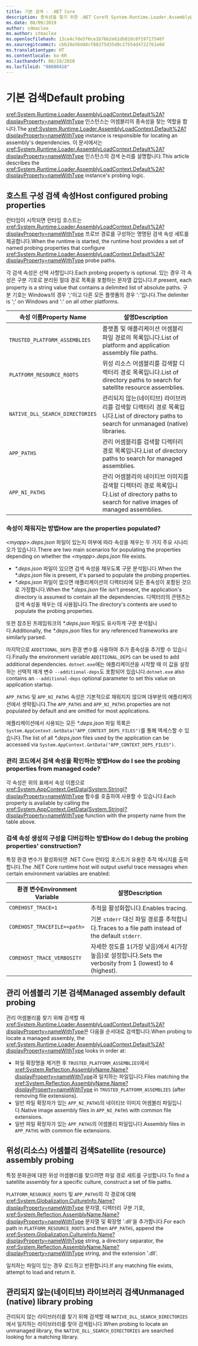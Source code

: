 ```yaml
---
title: 기본 검색 - .NET Core
description: 종속성을 찾기 위한 .NET Core의 System.Runtime.Loader.AssemblyLoadContext.Default 검색 논리 개요입니다.
ms.date: 08/09/2019
author: sdmaclea
ms.author: stmaclea
ms.openlocfilehash: 13ce4c7de5f6ce1b76b2e61db810c0f19717540f
ms.sourcegitcommit: cbb19e56d48cf88375d35d0c27554d4722761e0d
ms.translationtype: HT
ms.contentlocale: ko-KR
ms.lasthandoff: 08/19/2020
ms.locfileid: "88608418"
---
```

# <a name="default-probing"></a><span data-ttu-id="f3d56-103">기본 검색</span><span class="sxs-lookup"><span data-stu-id="f3d56-103">Default probing</span></span>

<span data-ttu-id="f3d56-104"><xref:System.Runtime.Loader.AssemblyLoadContext.Default%2A?displayProperty=nameWithType> 인스턴스는 어셈블리의 종속성을 찾는 역할을 합니다.</span><span class="sxs-lookup"><span data-stu-id="f3d56-104">The <xref:System.Runtime.Loader.AssemblyLoadContext.Default%2A?displayProperty=nameWithType> instance is responsible for locating an assembly's dependencies.</span></span> <span data-ttu-id="f3d56-105">이 문서에서는 <xref:System.Runtime.Loader.AssemblyLoadContext.Default%2A?displayProperty=nameWithType> 인스턴스의 검색 논리를 설명합니다.</span><span class="sxs-lookup"><span data-stu-id="f3d56-105">This article describes the <xref:System.Runtime.Loader.AssemblyLoadContext.Default%2A?displayProperty=nameWithType> instance's probing logic.</span></span>

## <a name="host-configured-probing-properties"></a><span data-ttu-id="f3d56-106">호스트 구성 검색 속성</span><span class="sxs-lookup"><span data-stu-id="f3d56-106">Host configured probing properties</span></span>

<span data-ttu-id="f3d56-107">런타임이 시작되면 런타임 호스트는 <xref:System.Runtime.Loader.AssemblyLoadContext.Default%2A?displayProperty=nameWithType> 프로브 경로를 구성하는 명명된 검색 속성 세트를 제공합니다.</span><span class="sxs-lookup"><span data-stu-id="f3d56-107">When the runtime is started, the runtime host provides a set of named probing properties that configure <xref:System.Runtime.Loader.AssemblyLoadContext.Default%2A?displayProperty=nameWithType> probe paths.</span></span>

<span data-ttu-id="f3d56-108">각 검색 속성은 선택 사항입니다.</span><span class="sxs-lookup"><span data-stu-id="f3d56-108">Each probing property is optional.</span></span> <span data-ttu-id="f3d56-109">있는 경우 각 속성은 구분 기호로 분리된 절대 경로 목록을 포함하는 문자열 값입니다.</span><span class="sxs-lookup"><span data-stu-id="f3d56-109">If present, each property is a string value that contains a delimited list of absolute paths.</span></span> <span data-ttu-id="f3d56-110">구분 기호는 Windows의 경우 ';'이고 다른 모든 플랫폼의 경우 ':'입니다.</span><span class="sxs-lookup"><span data-stu-id="f3d56-110">The delimiter is ';' on Windows and ':' on all other platforms.</span></span>

|<span data-ttu-id="f3d56-111">속성 이름</span><span class="sxs-lookup"><span data-stu-id="f3d56-111">Property Name</span></span>                 |<span data-ttu-id="f3d56-112">설명</span><span class="sxs-lookup"><span data-stu-id="f3d56-112">Description</span></span>  |
|------------------------------|---------|
|`TRUSTED_PLATFORM_ASSEMBLIES`   | <span data-ttu-id="f3d56-113">플랫폼 및 애플리케이션 어셈블리 파일 경로의 목록입니다.</span><span class="sxs-lookup"><span data-stu-id="f3d56-113">List of platform and application assembly file paths.</span></span> |
|`PLATFORM_RESOURCE_ROOTS`       | <span data-ttu-id="f3d56-114">위성 리소스 어셈블리를 검색할 디렉터리 경로 목록입니다.</span><span class="sxs-lookup"><span data-stu-id="f3d56-114">List of directory paths to search for satellite resource assemblies.</span></span> |
|`NATIVE_DLL_SEARCH_DIRECTORIES` | <span data-ttu-id="f3d56-115">관리되지 않는(네이티브) 라이브러리를 검색할 디렉터리 경로 목록입니다.</span><span class="sxs-lookup"><span data-stu-id="f3d56-115">List of directory paths to search for unmanaged (native) libraries.</span></span>        |
|`APP_PATHS`                     | <span data-ttu-id="f3d56-116">관리 어셈블리를 검색할 디렉터리 경로 목록입니다.</span><span class="sxs-lookup"><span data-stu-id="f3d56-116">List of directory paths to search for managed assemblies.</span></span> |
|`APP_NI_PATHS`                  | <span data-ttu-id="f3d56-117">관리 어셈블리의 네이티브 이미지를 검색할 디렉터리 경로 목록입니다.</span><span class="sxs-lookup"><span data-stu-id="f3d56-117">List of directory paths to search for native images of managed assemblies.</span></span> |

### <a name="how-are-the-properties-populated"></a><span data-ttu-id="f3d56-118">속성이 채워지는 방법</span><span class="sxs-lookup"><span data-stu-id="f3d56-118">How are the properties populated?</span></span>

<span data-ttu-id="f3d56-119">*\<myapp>.deps.json* 파일이 있는지 여부에 따라 속성을 채우는 두 가지 주요 시나리오가 있습니다.</span><span class="sxs-lookup"><span data-stu-id="f3d56-119">There are two main scenarios for populating the properties depending on whether the *\<myapp>.deps.json* file exists.</span></span>

- <span data-ttu-id="f3d56-120">*\*.deps.json* 파일이 있으면 검색 속성을 채우도록 구문 분석됩니다.</span><span class="sxs-lookup"><span data-stu-id="f3d56-120">When the *\*.deps.json* file is present, it's parsed to populate the probing properties.</span></span>
- <span data-ttu-id="f3d56-121">*\*.deps.json* 파일이 없으면 애플리케이션의 디렉터리에 모든 종속성이 포함된 것으로 가정합니다.</span><span class="sxs-lookup"><span data-stu-id="f3d56-121">When the *\*.deps.json* file isn't present, the application's directory is assumed to contain all the dependencies.</span></span> <span data-ttu-id="f3d56-122">디렉터리의 콘텐츠는 검색 속성을 채우는 데 사용됩니다.</span><span class="sxs-lookup"><span data-stu-id="f3d56-122">The directory's contents are used to populate the probing properties.</span></span>

<span data-ttu-id="f3d56-123">또한 참조된 프레임워크의 *\*.deps.json* 파일도 유사하게 구문 분석됩니다.</span><span class="sxs-lookup"><span data-stu-id="f3d56-123">Additionally, the *\*.deps.json* files for any referenced frameworks are similarly parsed.</span></span>

<span data-ttu-id="f3d56-124">마지막으로 `ADDITIONAL_DEPS` 환경 변수를 사용하여 추가 종속성을 추가할 수 있습니다.</span><span class="sxs-lookup"><span data-stu-id="f3d56-124">Finally the environment variable `ADDITIONAL_DEPS` can be used to add additional dependencies.</span></span>  <span data-ttu-id="f3d56-125">`dotnet.exe`에는 애플리케이션을 시작할 때 이 값을 설정하는 선택적 매개 변수 `--additional-deps`도 포함되어 있습니다.</span><span class="sxs-lookup"><span data-stu-id="f3d56-125">`dotnet.exe` also contains an `--additional-deps` optional parameter to set this value on application startup.</span></span>

<span data-ttu-id="f3d56-126">`APP_PATHS` 및 `APP_NI_PATHS` 속성은 기본적으로 채워지지 않으며 대부분의 애플리케이션에서 생략됩니다.</span><span class="sxs-lookup"><span data-stu-id="f3d56-126">The `APP_PATHS` and `APP_NI_PATHS` properties are not populated by default and are omitted for most applications.</span></span>

<span data-ttu-id="f3d56-127">애플리케이션에서 사용되는 모든 *\*.deps.json* 파일 목록은 `System.AppContext.GetData("APP_CONTEXT_DEPS_FILES")`를 통해 액세스할 수 있습니다.</span><span class="sxs-lookup"><span data-stu-id="f3d56-127">The list of all *\*.deps.json* files used by the application can be accessed via `System.AppContext.GetData("APP_CONTEXT_DEPS_FILES")`.</span></span>

### <a name="how-do-i-see-the-probing-properties-from-managed-code"></a><span data-ttu-id="f3d56-128">관리 코드에서 검색 속성을 확인하는 방법</span><span class="sxs-lookup"><span data-stu-id="f3d56-128">How do I see the probing properties from managed code?</span></span>

<span data-ttu-id="f3d56-129">각 속성은 위의 표에서 속성 이름으로 <xref:System.AppContext.GetData(System.String)?displayProperty=nameWithType> 함수를 호출하여 사용할 수 있습니다.</span><span class="sxs-lookup"><span data-stu-id="f3d56-129">Each property is available by calling the <xref:System.AppContext.GetData(System.String)?displayProperty=nameWithType> function with the property name from the table above.</span></span>

### <a name="how-do-i-debug-the-probing-properties-construction"></a><span data-ttu-id="f3d56-130">검색 속성 생성의 구성을 디버깅하는 방법</span><span class="sxs-lookup"><span data-stu-id="f3d56-130">How do I debug the probing properties' construction?</span></span>

<span data-ttu-id="f3d56-131">특정 환경 변수가 활성화되면 .NET Core 런타임 호스트가 유용한 추적 메시지를 출력합니다.</span><span class="sxs-lookup"><span data-stu-id="f3d56-131">The .NET Core runtime host will output useful trace messages when certain environment variables are enabled:</span></span>

|<span data-ttu-id="f3d56-132">환경 변수</span><span class="sxs-lookup"><span data-stu-id="f3d56-132">Environment Variable</span></span>        |<span data-ttu-id="f3d56-133">설명</span><span class="sxs-lookup"><span data-stu-id="f3d56-133">Description</span></span>  |
|----------------------------|---------|
|`COREHOST_TRACE=1`          |<span data-ttu-id="f3d56-134">추적을 활성화합니다.</span><span class="sxs-lookup"><span data-stu-id="f3d56-134">Enables tracing.</span></span>|
|`COREHOST_TRACEFILE=<path>` |<span data-ttu-id="f3d56-135">기본 `stderr` 대신 파일 경로를 추적합니다.</span><span class="sxs-lookup"><span data-stu-id="f3d56-135">Traces to a file path instead of the default `stderr`.</span></span>|
|`COREHOST_TRACE_VERBOSITY`  |<span data-ttu-id="f3d56-136">자세한 정도를 1(가장 낮음)에서 4(가장 높음)로 설정합니다.</span><span class="sxs-lookup"><span data-stu-id="f3d56-136">Sets the verbosity from 1 (lowest) to 4 (highest).</span></span>|

## <a name="managed-assembly-default-probing"></a><span data-ttu-id="f3d56-137">관리 어셈블리 기본 검색</span><span class="sxs-lookup"><span data-stu-id="f3d56-137">Managed assembly default probing</span></span>

<span data-ttu-id="f3d56-138">관리 어셈블리를 찾기 위해 검색할 때 <xref:System.Runtime.Loader.AssemblyLoadContext.Default%2A?displayProperty=nameWithType>은 다음을 순서대로 검색합니다.</span><span class="sxs-lookup"><span data-stu-id="f3d56-138">When probing to locate a managed assembly, the <xref:System.Runtime.Loader.AssemblyLoadContext.Default%2A?displayProperty=nameWithType> looks in order at:</span></span>

- <span data-ttu-id="f3d56-139">파일 확장명을 제거한 후 `TRUSTED_PLATFORM_ASSEMBLIES`에서 <xref:System.Reflection.AssemblyName.Name?displayProperty=nameWithType>과 일치하는 파일입니다.</span><span class="sxs-lookup"><span data-stu-id="f3d56-139">Files matching the <xref:System.Reflection.AssemblyName.Name?displayProperty=nameWithType> in `TRUSTED_PLATFORM_ASSEMBLIES` (after removing file extensions).</span></span>
- <span data-ttu-id="f3d56-140">일반 파일 확장자가 있는 `APP_NI_PATHS`의 네이티브 이미지 어셈블리 파일입니다.</span><span class="sxs-lookup"><span data-stu-id="f3d56-140">Native image assembly files in `APP_NI_PATHS` with common file extensions.</span></span>
- <span data-ttu-id="f3d56-141">일반 파일 확장자가 있는 `APP_PATHS`의 어셈블리 파일입니다.</span><span class="sxs-lookup"><span data-stu-id="f3d56-141">Assembly files in `APP_PATHS` with common file extensions.</span></span>

## <a name="satellite-resource-assembly-probing"></a><span data-ttu-id="f3d56-142">위성(리소스) 어셈블리 검색</span><span class="sxs-lookup"><span data-stu-id="f3d56-142">Satellite (resource) assembly probing</span></span>

<span data-ttu-id="f3d56-143">특정 문화권에 대한 위성 어셈블리를 찾으려면 파일 경로 세트를 구성합니다.</span><span class="sxs-lookup"><span data-stu-id="f3d56-143">To find a satellite assembly for a specific culture, construct a set of file paths.</span></span>

<span data-ttu-id="f3d56-144">`PLATFORM_RESOURCE_ROOTS` 및 `APP_PATHS`의 각 경로에 대해 <xref:System.Globalization.CultureInfo.Name?displayProperty=nameWithType> 문자열, 디렉터리 구분 기호, <xref:System.Reflection.AssemblyName.Name?displayProperty=nameWithType> 문자열 및 확장명 '.dll'을 추가합니다.</span><span class="sxs-lookup"><span data-stu-id="f3d56-144">For each path in `PLATFORM_RESOURCE_ROOTS` and then `APP_PATHS`, append the <xref:System.Globalization.CultureInfo.Name?displayProperty=nameWithType> string, a directory separator, the <xref:System.Reflection.AssemblyName.Name?displayProperty=nameWithType> string, and the extension '.dll'.</span></span>

<span data-ttu-id="f3d56-145">일치하는 파일이 있는 경우 로드하고 반환합니다.</span><span class="sxs-lookup"><span data-stu-id="f3d56-145">If any matching file exists, attempt to load and return it.</span></span>

## <a name="unmanaged-native-library-probing"></a><span data-ttu-id="f3d56-146">관리되지 않는(네이티브) 라이브러리 검색</span><span class="sxs-lookup"><span data-stu-id="f3d56-146">Unmanaged (native) library probing</span></span>

<span data-ttu-id="f3d56-147">관리되지 않는 라이브러리를 찾기 위해 검색할 때 `NATIVE_DLL_SEARCH_DIRECTORIES`에서 일치하는 라이브러리를 찾아 검색됩니다.</span><span class="sxs-lookup"><span data-stu-id="f3d56-147">When probing to locate an unmanaged library, the `NATIVE_DLL_SEARCH_DIRECTORIES` are searched looking for a matching library.</span></span>
